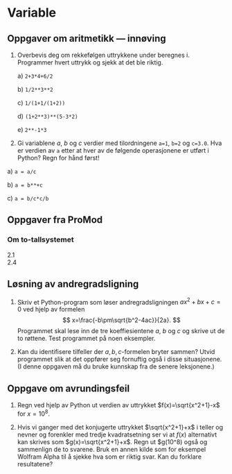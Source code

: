 
# Variable

## Oppgaver om aritmetikk — innøving

1. Overbevis deg om rekkefølgen uttrykkene under beregnes i. Programmer hvert uttrykk og sjekk at det ble riktig. 

    a) `2+3*4+6/2`
    
    b) `1/2**3**2`

    c)  `1/(1+1/(1+2))`

    d) `(1+2**3)**(5-3*2)`
    
    e) `2**-1*3`

2. Gi variablene $a$, $b$ og $c$ verdier med tilordningene `a=1`, `b=2` og `c=3.0`. Hva er verdien av `a` etter at hver av de følgende operasjonene er utført i Python? Regn for hånd først!

a) `a = a/c`

b) `a = b**+c`

c) `a = b/c*c/b`

## Oppgaver fra ProMod

### Om to-tallsystemet

2.1  
2.4

## Løsning av andregradsligning

1. Skriv et Python-program som løser andregradsligningen $ax^2+bx+c=0$ ved hjelp av formelen
$$
x=\frac{-b\pm\sqrt{b^2-4ac}}{2a}.
$$
Programmet skal lese inn de tre koeffiesientene $a$, $b$ og $c$ og skrive ut de to røttene. Test programmet på noen eksempler.


2. Kan du identifisere tilfeller der $a,b,c$-formelen bryter sammen? Utvid programmet slik at det oppfører seg fornuftig også i disse situasjonene. (I denne oppgaven må du bruke kunnskap fra de senere leksjonene.)

## Oppgave om avrundingsfeil

1. Regn ved hjelp av Python ut verdien av uttrykket $f(x)=\sqrt{x^2+1}-x$ for $x=10^8$. 


2. Hvis vi ganger med det konjugerte uttrykket $\sqrt{x^2+1}+x$ i teller og nevner og forenkler med tredje kvadratsetning
ser vi at $f(x)$ alternativt kan skrives som $g(x)=\sqrt{x^2+1}+x$. Regn ut $g(10^8) også og sammenlign de to svarene.
Bruk en annen kilde som for eksempel Wolfram Alpha til å sjekke hva som er riktig svar. Kan du forklare resultatene?
